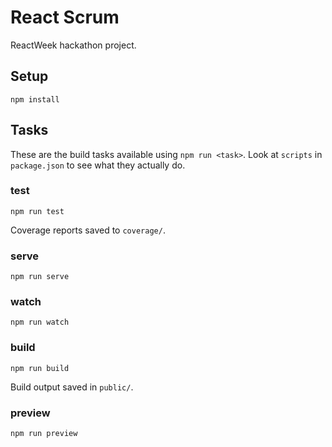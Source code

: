 # React Scrum

ReactWeek hackathon project.


## Setup

```shell
npm install
```


## Tasks

These are the build tasks available using `npm run <task>`. Look at `scripts` in
`package.json` to see what they actually do.


### test

```shell
npm run test
```

Coverage reports saved to `coverage/`.


### serve

```shell
npm run serve
```


### watch

```shell
npm run watch
```


### build

```shell
npm run build
```

Build output saved in `public/`.


### preview

```shell
npm run preview
```
